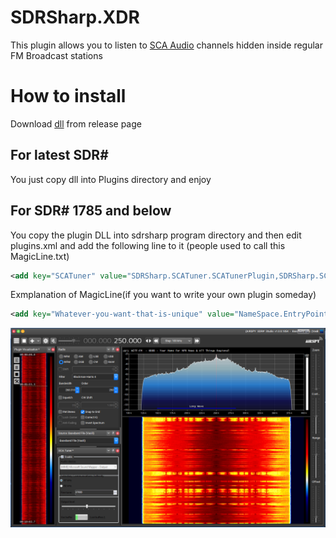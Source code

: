 # SDRSharp.XDR
This plugin allows you to listen to [SCA Audio](https://en.wikipedia.org/wiki/Subsidiary_communications_authority) channels hidden inside regular FM Broadcast stations  
 
# How to install
Download [dll](https://github.com/veso266/SDRSharp.SCATuner/releases/download/1.0/SDRSharp.SCATuner.dll) from release page
## For latest SDR#
You just copy dll into Plugins directory and enjoy
## For SDR# 1785 and below 
You copy the plugin DLL into sdrsharp program directory and then edit plugins.xml and add the following line to it (people used to call this  MagicLine.txt)
 ```xml
<add key="SCATuner" value="SDRSharp.SCATuner.SCATunerPlugin,SDRSharp.SCATuner" />
 ```
 
 Exmplanation of MagicLine(if you want to write your own plugin someday)
 ```xml
 <add key="Whatever-you-want-that-is-unique" value="NameSpace.EntryPoint,DLLName" />
 ```
 
 
 ![SDRSharp.XDR](IMGS/Demonstration.PNG?raw=true "How it looks like when it works :)")
